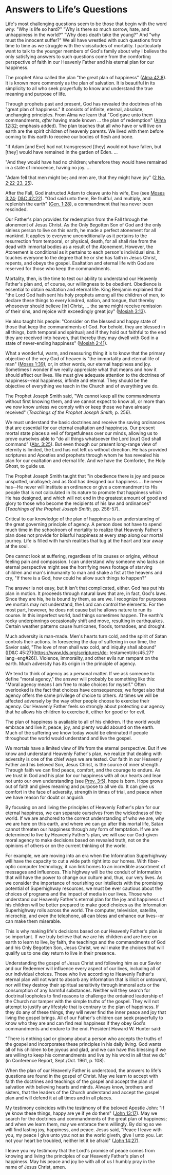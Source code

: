 # Answers to Life’s Questions

Life's most challenging questions seem to be those that begin with the word
_why._ "Why is life so hard?" "Why is there so much sorrow, hate, and
unhappiness in the world?" "Why does death take the young?" And "why must the
innocent suffer?" We all have wrestled with such questions from time to time
as we struggle with the vicissitudes of mortality. I particularly want to talk
to the younger members of God's family about why I believe the only satisfying
answers to such questions come from the comforting perspective of faith in our
Heavenly Father and his eternal plan for our happiness.

The prophet Alma called the plan "the great plan of happiness" ([Alma
42:8](https://www.lds.org/scriptures/bofm/alma/42.8?lang=eng#7)). It is known
more commonly as the plan of salvation. It is beautiful in its simplicity to
all who seek prayerfully to know and understand the true meaning and purpose
of life.

Through prophets past and present, God has revealed the doctrines of his
"great plan of happiness." It consists of infinite, eternal, absolute,
unchanging principles. From Alma we learn that "God gave unto them
commandments, _after_ having made known ... the plan of redemption" ([Alma
12:32](https://www.lds.org/scriptures/bofm/alma/12.32?lang=eng#31); emphasis
added). The plan teaches that all who have or will live on earth are the
spirit children of heavenly parents. We lived with them before coming to this
earth to receive our bodies of flesh and bone.

"If Adam [and Eve] had not transgressed [they] would not have fallen, but
[they] would have remained in the garden of Eden. ...

"And they would have had no children; wherefore they would have remained in a
state of innocence, having no joy. ...

"Adam fell that men might be; and men are, that they might have joy" ([2 Ne.
2:22-23,
25](https://www.lds.org/scriptures/bofm/2-ne/2.22-23%2C25?lang=eng#21)).

After the Fall, God instructed Adam to cleave unto his wife, Eve (see [Moses
3:24](https://www.lds.org/scriptures/pgp/moses/3.24?lang=eng#23); [D&amp;C
42:22](https://www.lds.org/scriptures/dc-testament/dc/42.22?lang=eng#21)).
"God said unto them, Be fruitful, and multiply, and replenish the earth"
([Gen. 1:28](https://www.lds.org/scriptures/ot/gen/1.28?lang=eng#27)), a
commandment that has never been rescinded.

Our Father's plan provides for redemption from the Fall through the atonement
of Jesus Christ. As the Only Begotten Son of God and the only sinless person
to live on this earth, he made a perfect atonement for all mankind. It applies
to everyone unconditionally as it pertains to the resurrection from temporal,
or physical, death, for all shall rise from the dead with immortal bodies as a
result of the Atonement. However, the Atonement is conditional as it pertains
to each person's individual sins. It touches everyone to the degree that he or
she has faith in Jesus Christ, repents, and obeys the gospel. Exaltation and
eternal life with God are reserved for those who keep the commandments.

Mortality, then, is the time to test our ability to understand our Heavenly
Father's plan and, of course, our willingness to be obedient. Obedience is
essential to obtain exaltation and eternal life. King Benjamin explained that
"the Lord God hath sent his holy prophets among all the children of men, to
declare these things to every kindred, nation, and tongue, that thereby
whosoever should believe [in] Christ, ... the same might receive remission of
their sins, and rejoice with exceedingly great joy" ([Mosiah
3:13](https://www.lds.org/scriptures/bofm/mosiah/3.13?lang=eng#12)).

He also taught his people: "Consider on the blessed and happy state of those
that keep the commandments of God. For behold, they are blessed in all things,
both temporal and spiritual; and if they hold out faithful to the end they are
received into heaven, that thereby they may dwell with God in a state of
never-ending happiness" ([Mosiah
2:41](https://www.lds.org/scriptures/bofm/mosiah/2.41?lang=eng#40)).

What a wonderful, warm, and reassuring thing it is to know that the primary
objective of the very God of heaven is "the immortality and eternal life of
man" ([Moses
1:39](https://www.lds.org/scriptures/pgp/moses/1.39?lang=eng#38)), or, in
other words, our eternal happiness and joy. Sometimes I wonder if we really
appreciate what that means and how it should affect our lives. We must give
adequate attention to the doctrines of happiness--real happiness, infinite and
eternal. They should be the objective of everything we teach in the Church and
of everything we do.

The Prophet Joseph Smith said, "We cannot keep all the commandments without
first knowing them, and we cannot expect to know all, or more than we now know
unless we comply with or keep those we have already received" (_Teachings of
the Prophet Joseph Smith,_ p. 256).

We must understand the basic doctrines and receive the saving ordinances that
are essential for our eternal exaltation and happiness. Our present mortal
state places a veil of forgetfulness over our minds, allowing us to prove
ourselves able to "do all things whatsoever the Lord [our] God shall command"
([Abr. 3:25](https://www.lds.org/scriptures/pgp/abr/3.25?lang=eng#24)). But
even though our present long-range view of eternity is limited, the Lord has
not left us without direction. He has provided scriptures and Apostles and
prophets through whom he has revealed his plan for our exaltation and eternal
life. And we have the Comforter, the Holy Ghost, to guide us.

The Prophet Joseph Smith taught that "in obedience there is joy and peace
unspotted, unalloyed; and as God has designed our happiness ... he never has--He
never will institute an ordinance or give a commandment to His people that is
not calculated in its nature to promote that happiness which He has designed,
and which will not end in the greatest amount of good and glory to those who
become the recipients of his law and ordinances" (_Teachings of the Prophet
Joseph Smith,_ pp. 256-57).

Critical to our knowledge of the plan of happiness is an understanding of the
great governing principle of agency. A person does not have to spend much time
in the schoolroom of mortality to realize that Heavenly Father's plan does not
provide for blissful happiness at every step along our mortal journey. Life is
filled with harsh realities that tug at the heart and tear away at the soul.

One cannot look at suffering, regardless of its causes or origins, without
feeling pain and compassion. I can understand why someone who lacks an eternal
perspective might see the horrifying news footage of starving children and
man's inhumanity to man and shake a fist at the heavens and cry, "If there is
a God, how could he allow such things to happen?"

The answer is not easy, but it isn't that complicated, either. God has put his
plan in motion. It proceeds through natural laws that are, in fact, God's
laws. Since they are his, he is bound by them, as are we. I recognize for
purposes we mortals may not understand, the Lord can control the elements. For
the most part, however, he does not cause but he allows nature to run its
course. In this imperfect world, bad things sometimes happen. The earth's
rocky underpinnings occasionally shift and move, resulting in earthquakes.
Certain weather patterns cause hurricanes, floods, tornadoes, and drought.

Much adversity is man-made. Men's hearts turn cold, and the spirit of Satan
controls their actions. In foreseeing the day of suffering in our time, the
Savior said, "The love of men shall wax cold, and iniquity shall abound"
([D&amp;C 45:27](https://www.lds.org/scriptures/dc-
testament/dc/45.27?lang=eng#26)). Violence, immorality, and other evils run
rampant on the earth. Much adversity has its origin in the principle of
agency.

We tend to think of agency as a personal matter. If we ask someone to define
"moral agency," the answer will probably be something like this: "Moral agency
means I am free to make choices for myself." Often overlooked is the fact that
choices have consequences; we forget also that agency offers the same
privilege of choice to others. At times we will be affected adversely by the
way other people choose to exercise their agency. Our Heavenly Father feels so
strongly about protecting our agency that he allows his children to exercise
it, either for good or for evil.

The plan of happiness is available to all of his children. If the world would
embrace and live it, peace, joy, and plenty would abound on the earth. Much of
the suffering we know today would be eliminated if people throughout the world
would understand and live the gospel.

We mortals have a limited view of life from the eternal perspective. But if we
know and understand Heavenly Father's plan, we realize that dealing with
adversity is one of the chief ways we are tested. Our faith in our Heavenly
Father and his beloved Son, Jesus Christ, is the source of inner strength.
Through faith we can find peace, comfort, and the courage to endure. As we
trust in God and his plan for our happiness with all our hearts and lean not
unto our own understanding (see [Prov.
3:5](https://www.lds.org/scriptures/ot/prov/3.5?lang=eng#4)), hope is born.
Hope grows out of faith and gives meaning and purpose to all we do. It can
give us comfort in the face of adversity, strength in times of trial, and
peace when we have reason for doubt or anguish.

By focusing on and living the principles of Heavenly Father's plan for our
eternal happiness, we can separate ourselves from the wickedness of the world.
If we are anchored to the correct understanding of who we are, why we are here
on this earth, and where we can go after this mortal life, Satan cannot
threaten our happiness through any form of temptation. If we are determined to
live by Heavenly Father's plan, we will use our God-given moral agency to make
decisions based on revealed truth, not on the opinions of others or on the
current thinking of the world.

For example, we are moving into an era when the Information Superhighway will
have the capacity to cut a wide path right into our homes. With fiber-optic
computer technology, it can link homes to an incredible assortment of messages
and influences. This highway will be the conduit of information that will have
the power to change our culture and, thus, our very lives. As we consider the
importance of nourishing our intellects with the promising potential of
Superhighway resources, we must be ever cautious about the choices of programs
and the impact of media in our lives. Those who understand our Heavenly
Father's eternal plan for the joy and happiness of his children will be better
prepared to make good choices as the Information Superhighway rolls across the
world. The computer, television, satellite, microchip, and even the telephone,
all can bless and enhance our lives--or can make them miserable.

This is why making life's decisions based on our Heavenly Father's plan is so
important. If we truly believe that we are his children and are here on earth
to learn to live, by faith, the teachings and the commandments of God and his
Only Begotten Son, Jesus Christ, we will make the choices that will qualify us
to one day return to live in their presence.

Understanding the gospel of Jesus Christ and following him as our Savior and
our Redeemer will influence every aspect of our lives, including all of our
individual choices. Those who live according to Heavenly Father's eternal plan
will not want to absorb any information that is illicit or untoward, nor will
they destroy their spiritual sensitivity through immoral acts or the
consumption of any harmful substances. Neither will they search for doctrinal
loopholes to find reasons to challenge the ordained leadership of the Church
nor tamper with the simple truths of the gospel. They will not attempt to
justify any lifestyle that is contrary to the plan of happiness. If they do
any of these things, they will never find the inner peace and joy that living
the gospel brings. All of our Father's children can seek prayerfully to know
who they are and can find real happiness if they obey God's commandments and
endure to the end. President Howard W. Hunter said:

"There is nothing sad or gloomy about a person who accepts the truths of the
gospel and incorporates these principles in his daily living. God wants all of
his children to be joyous and glad, and we can have this blessing if we are
willing to keep his commandments and live by his word in all that we do" (in
Conference Report, Sept./Oct. 1961, p. 108).

When the plan of our Heavenly Father is understood, the answers to life's
questions are found in the gospel of Christ. May we learn to accept with faith
the doctrines and teachings of the gospel and accept the plan of salvation
with believing hearts and minds. Always know, brothers and sisters, that the
leaders of the Church understand and accept the gospel plan and will defend it
at all times and in all places.

My testimony coincides with the testimony of the beloved Apostle John: "If ye
know these things, happy are ye if ye do them" ([John
13:17](https://www.lds.org/scriptures/nt/john/13.17?lang=eng#16)). May we
search for the doctrines and commandments of the great plan of happiness; and
when we learn them, may we embrace them willingly. By doing so we will find
lasting joy, happiness, and peace. Jesus said, "Peace I leave with you, my
peace I give unto you: not as the world giveth, give I unto you. Let not your
heart be troubled, neither let it be afraid" ([John
14:27](https://www.lds.org/scriptures/nt/john/14.27?lang=eng#26)).

I leave you my testimony that the Lord's promise of peace comes from knowing
and living the principles of our Heavenly Father's plan of happiness. May his
peace and joy be with all of us I humbly pray in the name of Jesus Christ,
amen.

